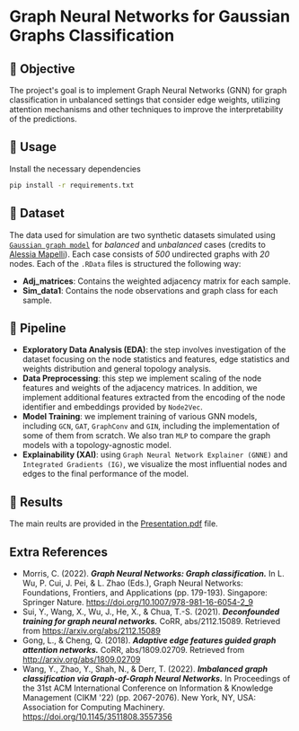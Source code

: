 # Graph Neural Networks for Gaussian Graphs Classification

## :dart: Objective ##

The project's goal is to implement Graph Neural Networks (GNN) for graph classification in unbalanced settings that consider edge weights, utilizing attention mechanisms and other techniques to improve the interpretability of the predictions.

## :checkered_flag: Usage ##

Install the necessary dependencies
```bash
pip install -r requirements.txt
```

## :checkered_flag: Dataset
The data used for simulation are two synthetic datasets simulated using [`Gaussian graph model`](https://arxiv.org/pdf/1707.04345) for *balanced* and *unbalanced* cases (credits to [Alessia Mapelli](https://humantechnopole.it/it/people/alessia-mapelli/)). Each case consists of *500* undirected graphs with *20* nodes. Each of the `.RData` files is structured the following way:
- **Adj_matrices**: Contains the weighted adjacency matrix for each sample.
- **Sim_data1**: Contains the node observations and graph class for each sample.
 

## :rocket: Pipeline

- **Exploratory Data Analysis (EDA)**: the step involves investigation of the dataset focusing on the node statistics and features, edge statistics and weights distribution and general topology analysis. 
- **Data Preprocessing**: this step we implement scaling of the node features and weights of the adjacency matrices. In addition, we implement additional features extracted from the encoding of the node identifier and embeddings provided by `Node2Vec`.
- **Model Training**: we implement training of various GNN models, including `GCN`, `GAT`, `GraphConv` and `GIN`, including the implementation of some of them from scratch. We also tran `MLP` to compare the graph models with a topology-agnostic model.
- **Explainability (XAI)**: using `Graph Neural Network Explainer (GNNE)` and `Integrated Gradients (IG)`, we visualize the most influential nodes and edges to the final performance of the model.

## :memo: Results
The main reults are provided in the [Presentation.pdf](Presentation.pdf) file. 


## Extra References

- Morris, C. (2022). ***Graph Neural Networks: Graph classification.*** In L. Wu, P. Cui, J. Pei, & L. Zhao (Eds.), Graph Neural Networks: Foundations, Frontiers, and Applications (pp. 179-193). Singapore: Springer Nature. https://doi.org/10.1007/978-981-16-6054-2_9
- Sui, Y., Wang, X., Wu, J., He, X., & Chua, T.-S. (2021). ***Deconfounded training for graph neural networks.*** CoRR, abs/2112.15089. Retrieved from https://arxiv.org/abs/2112.15089
- Gong, L., & Cheng, Q. (2018). ***Adaptive edge features guided graph attention networks.*** CoRR, abs/1809.02709. Retrieved from http://arxiv.org/abs/1809.02709
- Wang, Y., Zhao, Y., Shah, N., & Derr, T. (2022). ***Imbalanced graph classification via Graph-of-Graph Neural Networks.*** In Proceedings of the 31st ACM International Conference on Information & Knowledge Management (CIKM '22) (pp. 2067-2076). New York, NY, USA: Association for Computing Machinery. https://doi.org/10.1145/3511808.3557356
